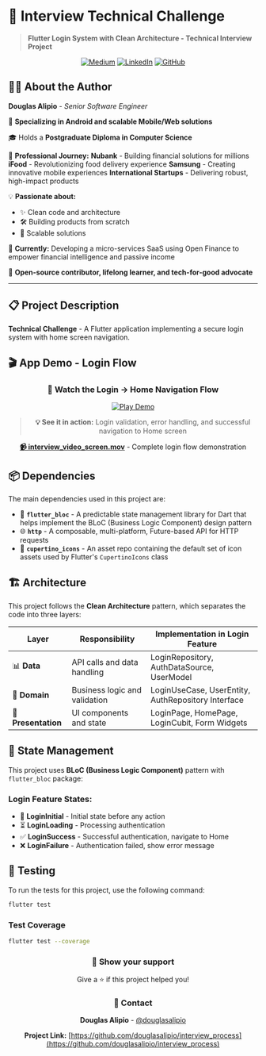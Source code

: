 # 🚀 Interview Technical Challenge

> **Flutter Login System with Clean Architecture - Technical Interview Project**

<div align="center">

[![Medium](https://img.shields.io/badge/Medium-@douglasalipio-12100E?style=for-the-badge&logo=medium&logoColor=white)](https://medium.com/@douglasalipio)
[![LinkedIn](https://img.shields.io/badge/LinkedIn-douglasalipio-0077B5?style=for-the-badge&logo=linkedin&logoColor=white)](https://www.linkedin.com/in/douglasalipio/)
[![GitHub](https://img.shields.io/badge/GitHub-douglasalipio-181717?style=for-the-badge&logo=github&logoColor=white)](https://github.com/douglasalipio)

</div>

## 👨‍💻 About the Author

**Douglas Alipio** - *Senior Software Engineer*

🎯 **Specializing in Android and scalable Mobile/Web solutions**

🎓 Holds a **Postgraduate Diploma in Computer Science**

🏢 **Professional Journey:**
**Nubank** - Building financial solutions for millions
**iFood** - Revolutionizing food delivery experience
**Samsung** - Creating innovative mobile experiences
**International Startups** - Delivering robust, high-impact products

💡 **Passionate about:**
- ✨ Clean code and architecture
- 🛠️ Building products from scratch
- 🚀 Scalable solutions

🔭 **Currently:** Developing a micro-services SaaS using Open Finance to empower financial intelligence and passive income

🌟 **Open-source contributor, lifelong learner, and tech-for-good advocate**

---

## 📋 Project Description

**Technical Challenge** - A Flutter application implementing a secure login system with home screen navigation.

## 🎬 App Demo - Login Flow

<div align="center">

### 📱 Watch the Login → Home Navigation Flow

<a href="./interview_video_screen.mov">
  <img src="https://img.shields.io/badge/▶️_PLAY_DEMO-FF0000?style=for-the-badge&logo=youtube&logoColor=white" alt="Play Demo" />
</a>

> **💡 See it in action:** Login validation, error handling, and successful navigation to Home screen

**[📹 interview_video_screen.mov](./interview_video_screen.mov)** - Complete login flow demonstration

</div>

## 📦 Dependencies

The main dependencies used in this project are:

- 🔄 **`flutter_bloc`** - A predictable state management library for Dart that helps implement the BLoC (Business Logic Component) design pattern
- 🌐 **`http`** - A composable, multi-platform, Future-based API for HTTP requests
- 🎨 **`cupertino_icons`** - An asset repo containing the default set of icon assets used by Flutter's `CupertinoIcons` class

## 🏗️ Architecture

This project follows the **Clean Architecture** pattern, which separates the code into three layers:

| Layer | Responsibility | Implementation in Login Feature |
|-------|---------------|------------|
| 📊 **Data** | API calls and data handling | LoginRepository, AuthDataSource, UserModel |
| 💼 **Domain** | Business logic and validation | LoginUseCase, UserEntity, AuthRepository Interface |
| 🎨 **Presentation** | UI components and state | LoginPage, HomePage, LoginCubit, Form Widgets |

## 🎯 State Management

This project uses **BLoC (Business Logic Component)** pattern with `flutter_bloc` package:

### Login Feature States:
- 🔄 **LoginInitial** - Initial state before any action
- ⏳ **LoginLoading** - Processing authentication
- ✅ **LoginSuccess** - Successful authentication, navigate to Home
- ❌ **LoginFailure** - Authentication failed, show error message

## 🧪 Testing

To run the tests for this project, use the following command:

```sh
flutter test
```

### Test Coverage
```sh
flutter test --coverage
```
<div align="center">

### 🌟 Show your support

Give a ⭐️ if this project helped you!

### 📧 Contact

**Douglas Alipio** - [@douglasalipio](https://github.com/douglasalipio)

**Project Link:** [https://github.com/douglasalipio/interview_process](https://github.com/douglasalipio/interview_process)

</div>
